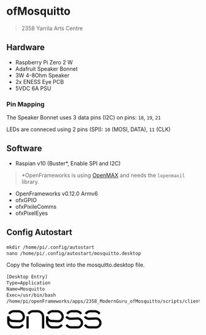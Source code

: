 # ofMosquitto

> 2358 Yarrila Arts Centre

## Hardware

  - Raspberry Pi Zero 2 W
  - Adafruit Speaker Bonnet
  - 3W 4-8Ohm Speaker
  - 2x ENESS Eye PCB
  - 5VDC 6A PSU

### Pin Mapping

The Speaker Bonnet uses 3 data pins (I2C) on pins:
  `18`, `19`, `21`

LEDs are conneced using 2 pins (SPI):
  `10` (MOSI, DATA), `11` (CLK)

## Software

  - Raspian v10 (Buster*, Enable SPI and I2C)

> *OpenFrameworks is using [OpenMAX](https://www.khronos.org/openmaxil) and needs the `lopenmaxil` library.

  - OpenFrameworks v0.12.0 Armv6
  - ofxGPIO
  - ofxPixileComms
  - ofxPixelEyes

## Config Autostart

    mkdir /home/pi/.config/autostart
    nano /home/pi/.config/autostart/mosquitto.desktop

Copy the following text into the mosquitto.desktop file.

    [Desktop Entry]
    Type=Application
    Name=Mosquitto
    Exec=/usr/bin/bash /home/pi/openFrameworks/apps/2358_ModernGuru_ofMosquitto/scripts/client.sh

![preview](img/eness_logo.png)
